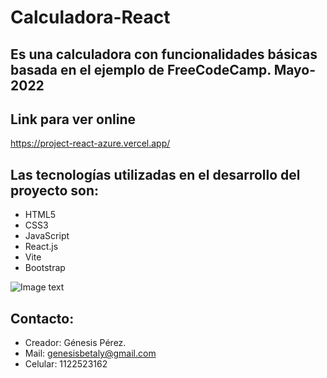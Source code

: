 # Calculadora-React

## Es una calculadora con funcionalidades básicas basada en el ejemplo de FreeCodeCamp. Mayo-2022
## Link para ver online
<https://project-react-azure.vercel.app/>

## Las tecnologías utilizadas en el desarrollo del proyecto son:
* HTML5
* CSS3
* JavaScript 
* React.js
* Vite
* Bootstrap

![Image text](https://i.postimg.cc/BtfZt4x7/pantalla-calculadora.png)

## Contacto:
* Creador: Génesis Pérez.
* Mail: genesisbetaly@gmail.com
* Celular: 1122523162
